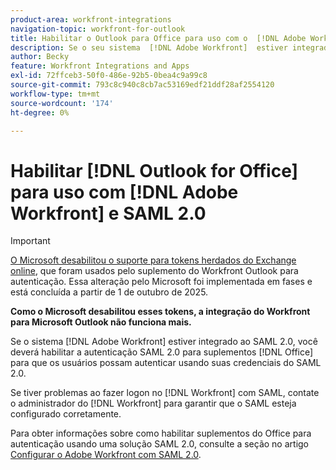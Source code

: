 ```yaml
---
product-area: workfront-integrations
navigation-topic: workfront-for-outlook
title: Habilitar o Outlook para Office para uso com o  [!DNL Adobe Workfront]  e o SAML 2.0
description: Se o seu sistema  [!DNL Adobe Workfront]  estiver integrado ao SAML 2.0, você deverá habilitar a autenticação SAML 2.0 para suplementos do Office para que os usuários possam se autenticar usando suas credenciais do SAML 2.0.
author: Becky
feature: Workfront Integrations and Apps
exl-id: 72ffceb3-50f0-486e-92b5-0bea4c9a99c8
source-git-commit: 793c8c940c8cb7ac53169edf21ddf28af2554120
workflow-type: tm+mt
source-wordcount: '174'
ht-degree: 0%

---
```


# Habilitar [!DNL Outlook for Office] para uso com [!DNL Adobe Workfront] e SAML 2.0



>[!IMPORTANT]
>
>[O Microsoft desabilitou o suporte para tokens herdados do Exchange online](https://learn.microsoft.com/en-us/office/dev/add-ins/outlook/faq-nested-app-auth-outlook-legacy-tokens), que foram usados pelo suplemento do Workfront Outlook para autenticação. Essa alteração pelo Microsoft foi implementada em fases e está concluída a partir de 1 de outubro de 2025.
>
>**Como o Microsoft desabilitou esses tokens, a integração do Workfront para Microsoft Outlook não funciona mais.**

Se o sistema [!DNL Adobe Workfront] estiver integrado ao SAML 2.0, você deverá habilitar a autenticação SAML 2.0 para suplementos [!DNL Office] para que os usuários possam autenticar usando suas credenciais do SAML 2.0.

Se tiver problemas ao fazer logon no [!DNL Workfront] com SAML, contate o administrador do [!DNL Workfront] para garantir que o SAML esteja configurado corretamente.

Para obter informações sobre como habilitar suplementos do Office para autenticação usando uma solução SAML 2.0, consulte a seção no artigo [Configurar o Adobe Workfront com SAML 2.0](../../administration-and-setup/add-users/single-sign-on/configure-workfront-saml-2.md).
